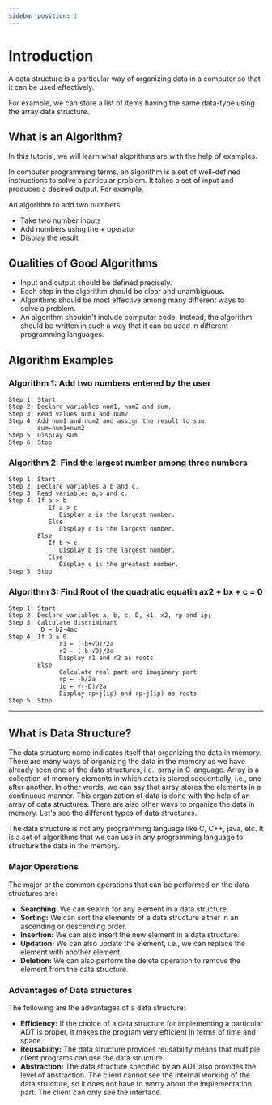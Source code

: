 ```yaml
---
sidebar_position: 1
---
```


# Introduction

A data structure is a particular way of organizing data in a computer so that it can be used effectively.

For example, we can store a list of items having the same data-type using the array data structure.

## What is an Algorithm?
In this tutorial, we will learn what algorithms are with the help of examples.

In computer programming terms, an algorithm is a set of well-defined instructions to solve a particular problem. It takes a set of input and produces a desired output. For example,

An algorithm to add two numbers:
- Take two number inputs
- Add numbers using the + operator
- Display the result

## Qualities of Good Algorithms
- Input and output should be defined precisely.
- Each step in the algorithm should be clear and unambiguous.
- Algorithms should be most effective among many different ways to solve a problem.
- An algorithm shouldn't include computer code. Instead, the algorithm should be written in such a way that it can be used in different programming languages.

## Algorithm Examples

### Algorithm 1: Add two numbers entered by the user
```
Step 1: Start
Step 2: Declare variables num1, num2 and sum. 
Step 3: Read values num1 and num2. 
Step 4: Add num1 and num2 and assign the result to sum.
        sum←num1+num2 
Step 5: Display sum 
Step 6: Stop
```


### Algorithm 2: Find the largest number among three numbers
```
Step 1: Start
Step 2: Declare variables a,b and c.
Step 3: Read variables a,b and c.
Step 4: If a > b
           If a > c
              Display a is the largest number.
           Else
              Display c is the largest number.
        Else
           If b > c
              Display b is the largest number.
           Else
              Display c is the greatest number.  
Step 5: Stop
```


### Algorithm 3: Find Root of the quadratic equatin ax2 + bx + c = 0
```
Step 1: Start
Step 2: Declare variables a, b, c, D, x1, x2, rp and ip;
Step 3: Calculate discriminant
         D ← b2-4ac
Step 4: If D ≥ 0
              r1 ← (-b+√D)/2a
              r2 ← (-b-√D)/2a 
              Display r1 and r2 as roots.
        Else     
              Calculate real part and imaginary part
              rp ← -b/2a
              ip ← √(-D)/2a
              Display rp+j(ip) and rp-j(ip) as roots
Step 5: Stop  
```
***

## What is Data Structure?
The data structure name indicates itself that organizing the data in memory. There are many ways of organizing the data in the memory as we have already seen one of the data structures, i.e., array in C language. Array is a collection of memory elements in which data is stored sequentially, i.e., one after another. In other words, we can say that array stores the elements in a continuous manner. This organization of data is done with the help of an array of data structures. There are also other ways to organize the data in memory. Let's see the different types of data structures.

The data structure is not any programming language like C, C++, java, etc. It is a set of algorithms that we can use in any programming language to structure the data in the memory.

### Major Operations
The major or the common operations that can be performed on the data structures are:

- **Searching:** We can search for any element in a data structure.
- **Sorting:** We can sort the elements of a data structure either in an ascending or descending order.
- **Insertion:** We can also insert the new element in a data structure.
- **Updation:** We can also update the element, i.e., we can replace the element with another element.
- **Deletion:** We can also perform the delete operation to remove the element from the data structure.

### Advantages of Data structures
The following are the advantages of a data structure:

- **Efficiency:** If the choice of a data structure for implementing a particular ADT is proper, it makes the program very efficient in terms of time and space.
- **Reusability:** The data structure provides reusability means that multiple client programs can use the data structure.
- **Abstraction:** The data structure specified by an ADT also provides the level of abstraction. The client cannot see the internal working of the data structure, so it does not have to worry about the implementation part. The client can only see the interface.
